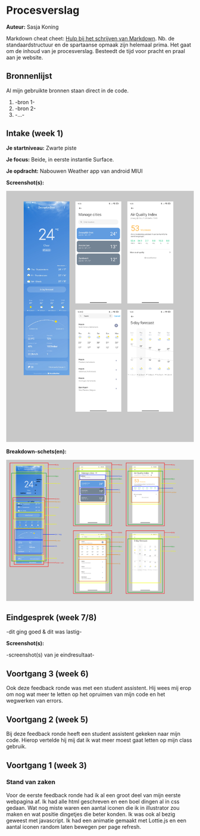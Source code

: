 # Procesverslag
**Auteur:** Sasja Koning

Markdown cheat cheet: [Hulp bij het schrijven van Markdown](https://github.com/adam-p/markdown-here/wiki/Markdown-Cheatsheet). Nb. de standaardstructuur en de spartaanse opmaak zijn helemaal prima. Het gaat om de inhoud van je procesverslag. Besteedt de tijd voor pracht en praal aan je website.



## Bronnenlijst

Al mijn gebruikte bronnen staan direct in de code.

1. -bron 1-
2. -bron 2-
3. -...-



## Intake (week 1)

**Je startniveau:** Zwarte piste

**Je focus:** Beide, in eerste instantie Surface.

**Je opdracht:** Nabouwen Weather app van android MIUI

**Screenshot(s):**

![screenshot(s) die een goed beeld geven van de website die je gaat maken](images/app-screenshot.png)

**Breakdown-schets(en):**

![-voorlopige breakdownschets(en) van een of beide pagina's van de site die je gaat maken-](images/breakdown-sketches.png)







## Eindgesprek (week 7/8)

-dit ging goed & dit was lastig-

**Screenshot(s):**

-screenshot(s) van je eindresultaat-



## Voortgang 3 (week 6)

Ook deze feedback ronde was met een student assistent. Hij wees mij erop om nog wat meer te letten op het opruimen van mijn code en het wegwerken van errors.



## Voortgang 2 (week 5)

Bij deze feedback ronde heeft een student assistent gekeken naar mijn code. Hierop vertelde hij mij dat ik wat meer moest gaat letten op mijn class gebruik. 



## Voortgang 1 (week 3)

### Stand van zaken

Voor de eerste feedback ronde had ik al een groot deel van mijn eerste webpagina af. Ik had alle html geschreven en een boel dingen al in css gedaan.
Wat nog miste waren een aantal iconen die ik in illustrator zou maken en wat positie dingetjes die beter konden. Ik was ook al bezig geweest met javascript.
Ik had een animatie gemaakt met Lottie.js en een aantal iconen random laten bewegen per page refresh.




